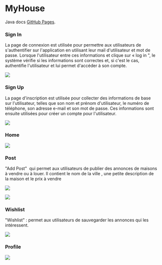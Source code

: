 # MyHouse

Java docs [GitHub Pages](https://mohamedaymanouchker.github.io/MyHouse/com/example/myhouse/package-summary.html).

### Sign In

La page de connexion est utilisée pour permettre aux utilisateurs de s'authentifier sur  l'application en utilisant leur mail d'utilisateur et mot de passe. Lorsque l'utilisateur entre ces informations et clique sur « log in ", le système vérifie si les informations sont correctes et, si c'est le cas, authentifie l'utilisateur et lui permet d'accéder à son compte.

![](images/login.jpeg)

### Sign Up

La page d'inscription est utilisée pour collecter des informations de base sur l'utilisateur, telles que son nom et prénom d'utilisateur, le numéro de téléphone, son adresse e-mail et son mot de passe. Ces informations sont ensuite utilisées pour créer un compte pour l'utilisateur.

![](images/signup.jpeg)

### Home

![](images/home.jpeg)

### Post

"Add Post"  qui permet aux utilisateurs de publier des annonces de maisons à vendre ou à louer. Il contient le nom de la ville , une petite description de la maison et le prix à vendre

![](images/post.jpeg)

![](images/post2.jpeg)

### Wishlist

"Wishlist" : permet aux utilisateurs de sauvegarder les annonces qui les intéressent.

![](images/wishlist.jpeg)

### Profile

![](images/profile.jpeg)
